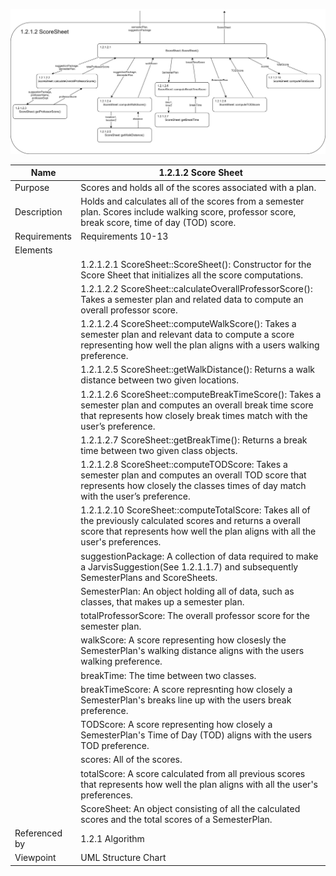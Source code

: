 ![Score Sheet Structure Chart](TeamTwoFiles/ScoreSheetStructureChart.svg)

| Name | 1.2.1.2 Score Sheet |
| ----------- | ----------- |
| Purpose | Scores and holds all of the scores associated with a plan. |
| Description | Holds and calculates all of the scores from a semester plan. Scores include walking score, professor score, break score, time of day (TOD) score. |
| Requirements | Requirements 10-13 |
| Elements | 
| | 1.2.1.2.1  ScoreSheet::ScoreSheet(): Constructor for the Score Sheet that initializes all the score computations.
| | 1.2.1.2.2  ScoreSheet::calculateOverallProfessorScore(): Takes a semester plan and related data to compute an overall professor score.
| | 1.2.1.2.4  ScoreSheet::computeWalkScore(): Takes a semester plan and relevant data to compute a score representing how well the plan aligns with a users walking preference.
| | 1.2.1.2.5  ScoreSheet::getWalkDistance(): Returns a walk distance between two given locations.
| | 1.2.1.2.6  ScoreSheet::computeBreakTimeScore(): Takes a semester plan and computes an overall break time score that represents how closely break times match with the user’s preference.
| | 1.2.1.2.7  ScoreSheet::getBreakTime(): Returns a break time between two given class objects.
| | 1.2.1.2.8  ScoreSheet::computeTODScore: Takes a semester plan and computes an overall TOD score that represents how closely the classes times of day match with the user’s preference.
| | 1.2.1.2.10 ScoreSheet::computeTotalScore: Takes all of the previously calculated scores and returns a overall score that represents how well the plan aligns with all the user's preferences.|
| | suggestionPackage: A collection of data required to make a JarvisSuggestion(See 1.2.1.1.7) and subsequently SemesterPlans and ScoreSheets. |
| | SemesterPlan: An object holding all of data, such as classes, that makes up a semester plan. |
| | totalProfessorScore: The overall professor score for the semester plan.
| | walkScore: A score representing how closesly the SemesterPlan's walking distance aligns with the users walking preference. |
| | breakTime: The time between two classes. |
| | breakTimeScore: A score represnting how closely a SemesterPlan's breaks line up with the users break preference. |
| | TODScore: A score representing how closely a SemesterPlan's Time of Day (TOD) aligns with the users TOD preference. |
| | scores: All of the scores. |
| | totalScore: A score calculated from all previous scores that represents how well the plan aligns with all the user's preferences. |
| | ScoreSheet: An object consisting of all the calculated scores and the total scores of a SemesterPlan. |
| Referenced by | 1.2.1 Algorithm |
| Viewpoint | UML Structure Chart |


